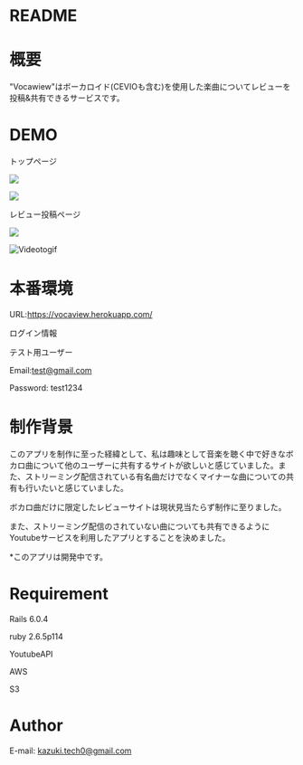 # README

# 概要
 
"Vocawiew"はボーカロイド(CEVIOも含む)を使用した楽曲についてレビューを投稿&共有できるサービスです。

# DEMO
 
 トップページ

  ![](https://i.gyazo.com/6d3330e51f2aa348b0a94e2309126255.png)

  ![](https://i.gyazo.com/625fab6afcac651118dbc8993b736f5b.jpg)

レビュー投稿ページ

 ![](https://i.gyazo.com/01e3a5920d42fcac8601e269fb7e3fa1.png)
 
 
![Videotogif](https://user-images.githubusercontent.com/80685696/126891180-6ecd5545-4b1c-42b4-b2f9-7a02c9332f5d.gif)
# 本番環境

URL:https://vocaview.herokuapp.com/

 ログイン情報

 テスト用ユーザー

  Email:test@gmail.com

  Password: test1234

#  制作背景
このアプリを制作に至った経緯として、私は趣味として音楽を聴く中で好きなボカロ曲について他のユーザーに共有するサイトが欲しいと感じていました。また、ストリーミング配信されている有名曲だけでなくマイナーな曲についての共有も行いたいと感じていました。

ボカロ曲だけに限定したレビューサイトは現状見当たらず制作に至りました。

また、ストリーミング配信のされていない曲についても共有できるようにYoutubeサービスを利用したアプリとすることを決めました。

*このアプリは開発中です。
 
# Requirement
 
Rails 6.0.4

ruby 2.6.5p114

YoutubeAPI

AWS

 S3

# Author
 
E-mail: kazuki.tech0@gmail.com
